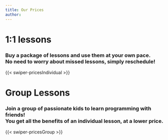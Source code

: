 ```yaml
---
title: Our Prices
author: 
---
```

<h1>1:1 lessons</h1>

<h3>Buy a package of lessons and use them at your own pace.<br>
No need to worry about missed lessons, simply reschedule!
</h3>

{{< swiper-pricesIndividual >}}

<h1>Group Lessons</h1>

<h3>Join a group of passionate kids to learn programming with friends! <br>
You get all the benefits of an individual lesson, at a lower price.
</h3>

{{< swiper-pricesGroup >}}